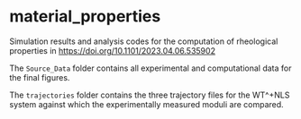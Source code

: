 # material_properties

Simulation results and analysis codes for the computation of rheological properties in https://doi.org/10.1101/2023.04.06.535902

The `Source_Data` folder contains all experimental and computational data for the final figures.

The `trajectories` folder contains the three trajectory files for the WT^+NLS system against which the experimentally measured moduli are compared.
